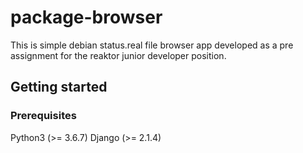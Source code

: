 # package-browser
This is simple debian status.real file browser app developed as a pre assignment
for the reaktor junior developer position.
## Getting started
### Prerequisites
Python3 (>= 3.6.7)
Django (>= 2.1.4)
